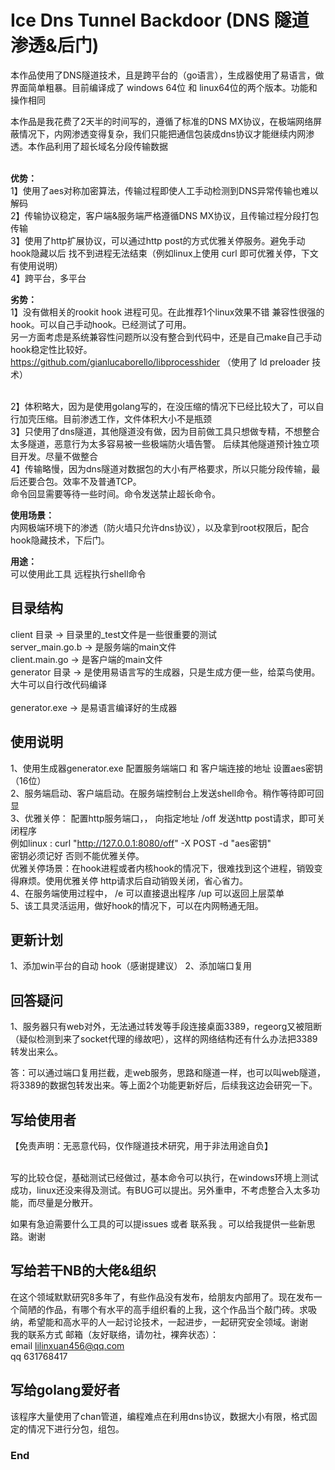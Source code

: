 # Ice Dns Tunnel Backdoor (DNS 隧道 渗透&后门)
本作品使用了DNS隧道技术，且是跨平台的（go语言），生成器使用了易语言，做界面简单粗暴。目前编译成了 windows 64位 和 linux64位的两个版本。功能和操作相同<br>

本作品是我花费了2天半的时间写的，遵循了标准的DNS MX协议，在极端网络屏蔽情况下，内网渗透变得复杂，我们只能把通信包装成dns协议才能继续内网渗透。本作品利用了超长域名分段传输数据<br><br>

**优势：**<br>
1】使用了aes对称加密算法，传输过程即使人工手动检测到DNS异常传输也难以解码<br>
2】传输协议稳定，客户端&服务端严格遵循DNS MX协议，且传输过程分段打包传输<br>
3】使用了http扩展协议，可以通过http post的方式优雅关停服务。避免手动hook隐藏以后 找不到进程无法结束（例如linux上使用 curl 即可优雅关停，下文有使用说明）<br>
4】跨平台，多平台<br>


**劣势：**<br>
1】没有做相关的rookit hook 进程可见。在此推荐1个linux效果不错 兼容性很强的hook。可以自己手动hook。已经测试了可用。<br>
另一方面考虑是系统兼容性问题所以没有整合到代码中，还是自己make自己手动hook稳定性比较好。<br>
https://github.com/gianlucaborello/libprocesshider （使用了  ld preloader 技术）<br><br>

2】体积略大，因为是使用golang写的，在没压缩的情况下已经比较大了，可以自行加壳压缩。目前渗透工作，文件体积大小不是瓶颈<br>
3】只使用了dns隧道，其他隧道没有做，因为目前做工具只想做专精，不想整合太多隧道，恶意行为太多容易被一些极端防火墙告警。
后续其他隧道预计独立项目开发。尽量不做整合<br>
4】传输略慢，因为dns隧道对数据包的大小有严格要求，所以只能分段传输，最后还要合包。效率不及普通TCP。<br>
命令回显需要等待一些时间。命令发送禁止超长命令。<br>

**使用场景：**<br>
内网极端环境下的渗透（防火墙只允许dns协议），以及拿到root权限后，配合hook隐藏技术，下后门。<br>

**用途：**<br>
可以使用此工具 远程执行shell命令<br>


## 目录结构
client 目录 -> 目录里的_test文件是一些很重要的测试 <br>
server_main.go.b  ->  是服务端的main文件<br>
client.main.go  ->  是客户端的main文件<br>
generator 目录 -> 是使用易语言写的生成器，只是生成方便一些，给菜鸟使用。大牛可以自行改代码编译<br><br>
generator.exe -> 是易语言编译好的生成器<br>


## 使用说明
1、使用生成器generator.exe 配置服务端端口 和 客户端连接的地址 设置aes密钥（16位）<br>
2、服务端启动、客户端启动。在服务端控制台上发送shell命令。稍作等待即可回显<br>
3、优雅关停： 配置http服务端口，， 向指定地址 /off 发送http post请求，即可关闭程序<br>
例如linux :  curl "http://127.0.0.1:8080/off" -X POST -d "aes密钥"   <br>
密钥必须记好 否则不能优雅关停。<br>
优雅关停场景：在hook进程或者内核hook的情况下，很难找到这个进程，销毁变得麻烦。使用优雅关停 http请求后自动销毁关闭，省心省力。<br>
4、在服务端使用过程中， /e 可以直接退出程序  /up 可以返回上层菜单<br>
5、该工具灵活运用，做好hook的情况下，可以在内网畅通无阻。<br>

## 更新计划
1、添加win平台的自动 hook（感谢提建议）
2、添加端口复用

## 回答疑问
1、服务器只有web对外，无法通过转发等手段连接桌面3389，regeorg又被阻断（疑似检测到来了socket代理的缘故吧），这样的网络结构还有什么办法把3389转发出来么。

答：可以通过端口复用拦截，走web服务，思路和隧道一样，也可以叫web隧道，将3389的数据包转发出来。等上面2个功能更新好后，后续我这边会研究一下。


## 写给使用者
【免责声明：无恶意代码，仅作隧道技术研究，用于非法用途自负】<br><br>

写的比较仓促，基础测试已经做过，基本命令可以执行，在windows环境上测试成功，linux还没来得及测试。有BUG可以提出。另外重申，不考虑整合入太多功能，而尽量是分散开。<br>

如果有急迫需要什么工具的可以提issues 或者 联系我 。可以给我提供一些新思路。谢谢<br>

## 写给若干NB的大佬&组织

在这个领域默默研究8多年了，有些作品没有发布，给朋友内部用了。现在发布一个简陋的作品，有哪个有水平的高手组织看的上我，这个作品当个敲门砖。求吸纳，希望能和高水平的人一起讨论技术，一起进步，一起研究安全领域。谢谢<br>
我的联系方式 邮箱（友好联络，请勿社，裸奔状态）：<br>
email lilinxuan456@qq.com<br>
qq 631768417<br>


## 写给golang爱好者

该程序大量使用了chan管道，编程难点在利用dns协议，数据大小有限，格式固定的情况下进行分包，组包。<br>

### End
